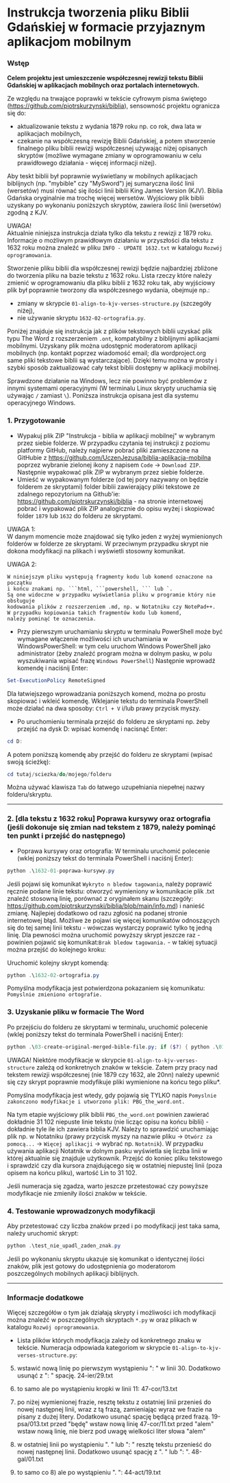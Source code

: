 # Instrukcja tworzenia pliku Biblii Gdańskiej w formacie przyjaznym aplikacjom mobilnym

### Wstęp

**Celem projektu jest umieszczenie współczesnej rewizji tekstu Biblii Gdańskiej w aplikacjach mobilnych oraz portalach internetowych.**

Ze względu na trwające poprawki w tekście cyfrowym pisma świętego (https://github.com/piotrskurzynski/biblia), sensowność projektu ogranicza się do:
- aktualizowanie tekstu z wydania 1879 roku np. co rok, dwa lata w aplikacjach mobilnych,
- czekanie na współczesną rewizję Biblii Gdańskiej, a potem stworzenie finalnego pliku biblii rewizji współczesnej używając niżej opisanych skryptów (możliwe wymagane zmiany w oprogramowaniu w celu prawidłowego działania - więcej informacji niżej).

Aby teskt biblii był poprawnie wyświetlany w mobilnych aplikacjach biblijnych (np. "mybible" czy "MySword") jej sumaryczna ilość linii (wersetów) musi równać się ilości linii biblii King James Version (KJV). Biblia Gdańska oryginalnie ma trochę więcej wersetów. Wyjściowy plik biblii uzyskany po wykonaniu poniższych skryptów, zawiera ilość linii (wersetów) zgodną z KJV.

UWAGA!<br>
Aktualnie niniejsza instrukcja działa tylko dla tekstu z rewizji z 1879 roku. Informacje o możliwym prawidłowym działaniu w przyszłości dla tekstu z 1632 roku można znaleźć w pliku `INFO - UPDATE 1632.txt` w katalogu `Rozwój oprogramowania`.

Stworzenie pliku biblii dla współczesnej rewizji będzie najbardziej zbliżone do tworzenia pliku na bazie tekstu z 1632 roku. Lista rzeczy które należy zmienić w oprogramowaniu dla pliku biblii z 1632 roku tak, aby wyjściowy plik był poprawnie tworzony dla współczesnego wydania, obejmuje np.:
- zmiany w skrypcie `01-align-to-kjv-verses-structure.py` (szczegóły niżej),
- nie używanie skryptu `1632-02-ortografia.py`.

Poniżej znajduje się instrukcja jak z plików tekstowych biblii uzyskać plik typu The Word z rozszerzeniem `.ont`, kompatybilny z biblijnymi aplikacjami mobilnymi. Uzyskany plik można udostępnić moderatorom aplikacji mobilnych (np. kontakt poprzez wiadomość email; dla wordproject.org same pliki tekstowe biblii są wystarczające). Dzięki temu można w prosty i szybki sposób zaktualizować cały tekst biblii dostępny w aplikacji mobilnej.

Sprawdzone działanie na Windows, lecz nie powinno być problemów z innymi systemami operacyjnymi (W terminalu Linux skrypty uruchamia się używając `/` zamiast `\`). Poniższa instrukcja opisana jest dla systemu operacyjnego Windows.

### 1. Przygotowanie

- Wypakuj plik ZIP "Instrukcja - biblia w aplikacji mobilnej" w wybranym przez siebie folderze. W przypadku czytania tej instrukcji z poziomu platformy GitHub, należy najpierw pobrać pliki zamieszczone na GitHubie z https://github.com/UczenJezusa/biblia-aplikacja-mobilna poprzez wybranie zielonej ikony z napisem `Code` -> `Download ZIP`. Następnie wypakować plik ZIP w wybranym przez siebie folderze.
- Umieść w wypakowanym folderze (od tej pory nazywany on będzie folderem ze skryptami) folder biblii zawierający pliki tekstowe ze zdalnego repozytorium na Github'ie: https://github.com/piotrskurzynski/biblia - na stronie internetowej pobrać i wypakować plik ZIP analogicznie do opisu wyżej i skopiować folder `1879` lub `1632` do folderu ze skryptami.
	
UWAGA 1:<br>
W danym momencie może znajdować się tylko jeden z wyżej wymienionych folderów w folderze ze skryptami. W przeciwnym przypadku skrypt nie dokona modyfikacji na plikach i wyświetli stosowny komunikat.

UWAGA 2:<br>
~~~~
W niniejszym pliku występują fragmenty kodu lub komend oznaczone na początku
i końcu znakami np. ```html, ```powershell, ``` lub `.
Są one widoczne w przypadku wyświetlania pliku w programie który nie obsługuje
kodowania plików z rozszerzeniem .md, np. w Notatniku czy NotePad++.
W przypadku kopiowania takich fragmentów kodu lub komend,
należy pominąć te oznaczenia.
~~~~

- Przy pierwszym uruchamianiu skryptu w terminalu PowerShell może być wymagane włączenie możliwości ich uruchamiania w WindowsPowerShell:
w tym celu uruchom Windows PowerShell jako administrator (żeby znaleźć program można w dolnym pasku, w polu wyszukiwania wpisać frazę `Windows PowerShell`)
Następnie wprowadź komendę i naciśnij Enter:
```powershell
Set-ExecutionPolicy RemoteSigned
```

Dla łatwiejszego wprowadzania poniższych komend, można po prostu skopiować i wkleić komendę. Wklejanie tekstu do terminala PowerShell może działać na dwa sposoby: `Ctrl + V` i/lub prawy przycisk myszy.

- Po uruchomieniu terminala przejść do folderu ze skryptami np. żeby przejść na dysk D: wpisać komendę i nacisnąć Enter:
```powershell
cd D:
```

A potem poniższą komendę aby przejść do folderu ze skryptami (wpisać swoją ścieżkę):
```powershell
cd tutaj/sciezka/do/mojego/folderu
```

Można używać klawisza `Tab` do łatwego uzupełniania niepełnej nazwy folderu/skryptu.

---

### 2. [dla tekstu z 1632 roku] Poprawa kursywy oraz ortografia (jeśli dokonuje się zmian nad tekstem z 1879, należy pominąć ten punkt i przejść do następnego)

- Poprawa kursywy oraz ortografia:
W terminalu uruchomić polecenie (wklej poniższy tekst do terminala PowerShell i naciśnij Enter):
```powershell
python .\1632-01-poprawa-kursywy.py
```

Jeśli pojawi się komunikat `Wykryto n bledow tagowania`, należy poprawić ręcznie podane linie tekstu: otworzyć wymieniony w komunikacie plik .txt znaleźć stosowną linię, porównać z oryginałem skanu (szczegóły: https://github.com/piotrskurzynski/biblia/blob/main/info.md) i nanieść zmianę.
Najlepiej dodatkowo od razu zgłosić na podanej stronie internetowej błąd.
Możliwe że pojawi się więcej komunikatów odnoszących się do tej samej linii tekstu - wówczas wystarczy poprawić tylko tę jedną linię.
Dla pewności można uruchomić powyższy skrypt jeszcze raz - powinien pojawić się komunikat:`Brak bledow tagowania.` - w takiej sytuacji można przejść do kolejnego kroku:

Uruchomić kolejny skrypt komendą:
```powershell
python .\1632-02-ortografia.py
```

Pomyślna modyfikacja jest potwierdzona pokazaniem się komunikatu: `Pomyslnie zmieniono ortografie.`


### 3. Uzyskanie pliku w formacie The Word

Po przejściu do folderu ze skryptami w terminalu, uruchomić polecenie (wklej poniższy tekst do terminala PowerShell i naciśnij Enter):
```powershell
python .\03-create-original-merged-bible-file.py; if ($?) { python .\01-align-to-kjv-verses-structure.py; if ($?) { python .\02-create-the-word-bible-file.py } }
```

UWAGA!
Niektóre modyfikacje w skrypcie `01-align-to-kjv-verses-structure` zależą od konkretnych znaków w tekście. Zatem przy pracy nad tekstem rewizji współczesnej (nie 1879 czy 1632, ale 20nn) należy upewnić się czy skrypt poprawnie modyfikuje pliki wymienione na końcu tego pliku*.

Pomyślna modyfikacja jest wtedy, gdy pojawią się TYLKO napis `Pomyslnie zakonczono modyfikacje i utworzono plik: PBG_the_word.ont.`

Na tym etapie wyjściowy plik biblii `PBG_the_word.ont` powinien zawierać dokładnie 31 102 niepuste linie tekstu (nie licząc opisu na końcu biblii) - dokładnie tyle ile ich zawiera biblia KJV. 
Należy to sprawdzić uruchamiając plik np. w Notatniku (prawy przycisk myszy na nazwie pliku -> `Otwórz za pomocą...` -> `Więcej aplikacji` -> wybrać np. `Notatnik`). W przypadku używania aplikacji Notatnik w dolnym pasku wyświetla się liczba linii w której aktualnie się znajduje użytkownik. Przejść do koniec pliku tekstowego i sprawdzić czy dla kursora znajdującego się w ostatniej niepustej linii (poza opisem na końcu pliku), wartość Lin to 31 102.

Jeśli numeracja się zgadza, warto jeszcze przetestować czy powyższe modyfikacje nie zmieniły ilości znaków w tekście.

### 4. Testowanie wprowadzonych modyfikacji

Aby przetestować czy liczba znaków przed i po modyfikacji jest taka sama, należy uruchomić skrypt:
```powershell
python .\test_nie_upadl_zaden_znak.py
```

Jeśli po wykonaniu skryptu ukazuje się komunikat o identycznej ilości znaków, plik jest gotowy do udostępnienia go moderatorom poszczególnych mobilnych aplikacji biblijnych.


---

### Informacje dodatkowe

Więcej szczegółów o tym jak działają skrypty i możliwości ich modyfikacji można znaleźć w poszczególnych skryptach `*.py` w oraz plikach w katalogu `Rozwój oprogramowania`.



* Lista plików których modyfikacja zależy od konkretnego znaku w tekście. Numeracja odpowiada kategoriom w skrypcie `01-align-to-kjv-verses-structure.py`:
5) wstawić nową linię po pierwszym wystąpieniu ": " w linii 30. Dodatkowo usunąć z ": " spację.
24-ier/29.txt

6) to samo ale po wystąpieniu kropki w linii 11:
47-cor/13.txt

7) po niżej wymienionej frazie, resztę tekstu z ostatniej linii przenieś do nowej następnej linii, wraz z tą frazą, zamieniając wyraz we frazie na pisany z dużej litery. Dodatkowo usunąć spację będącą przed frazą.
19-psa/013.txt przed "będę" wstaw nową linię
47-cor/11.txt przed "alem" wstaw nową linię, nie bierz pod uwagę wielkości liter słowa "alem"

8) w ostatniej linii po wystąpieniu ". " lub ": " resztę tekstu przenieść do nowej następnej linii. Dodatkowo usunąć spację z ". " lub ": ".
48-gal/01.txt

9) to samo co 8) ale po wystąpieniu ". ":
44-act/19.txt
